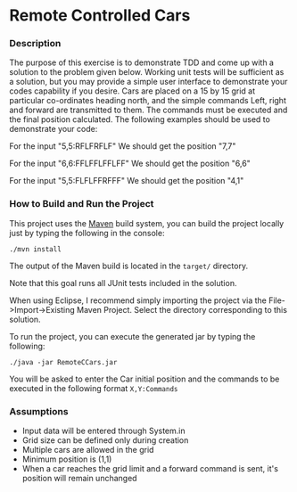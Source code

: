 # Remote Controlled Cars

### Description
The purpose of this exercise is to demonstrate TDD and come up with a solution to the problem given below. Working unit tests will be sufficient as a solution, but you may provide a simple user interface to demonstrate your codes capability if you desire.
Cars are placed on a 15 by 15 grid at particular co-ordinates heading north, and the simple commands Left, right and forward are transmitted to them. The commands must be executed and the final position calculated.
The following examples should be used to demonstrate your code:

For the input "5,5:RFLFRFLF"
We should get the position "7,7"

For the input "6,6:FFLFFLFFLFF"
We should get the position "6,6"

For the input "5,5:FLFLFFRFFF"
We should get the position "4,1"


### How to Build and Run the Project
This project uses the [Maven](http://maven.apache.org/) build system, you can build the project locally just by typing the following in the console:
```
./mvn install
```
The output of the Maven build is located in the  `target/` directory.

Note that this goal runs all JUnit tests included in the solution.

When using Eclipse, I recommend simply importing the project via the
File->Import->Existing Maven Project. Select the directory
corresponding to this solution.

To run the project, you can execute the generated jar by typing the following:
```
./java -jar RemoteCCars.jar
```
You will be asked to enter the Car initial position and the commands to be executed in the following format `X,Y:Commands`

### Assumptions
- Input data will be entered through System.in
- Grid size can be defined only during creation
- Multiple cars are allowed in the grid
- Minimum position is (1,1)
- When a car reaches the grid limit and a forward command is sent, it's position will remain unchanged